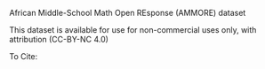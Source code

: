 African Middle-School Math Open REsponse (AMMORE) dataset

This dataset is available for use for non-commercial uses only, with attribution (CC-BY-NC 4.0)


To Cite:
